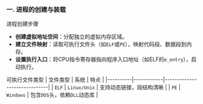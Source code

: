 ### 一. 进程的创建与装载

进程创建步骤
- **创建虚拟地址空间**：分配独立的虚拟内存区域。
- **建立文件映射**：读取可执行文件头（如`ELF`或`PE`），映射代码段、数据段到内存。
- **设置执行入口**：将CPU指令寄存器指向程序入口地址（如ELF的`e_entry`），启动执行。

可执行文件类型
| 文件类型 | 系统       | 特点                         |
|----------|------------|------------------------------|
| `ELF`      | `Linux/Unix` | 支持动态链接，段结构清晰      |
| `PE`       | `Windows`    | 包含`DOS`头，依赖`DLL`动态库      |
